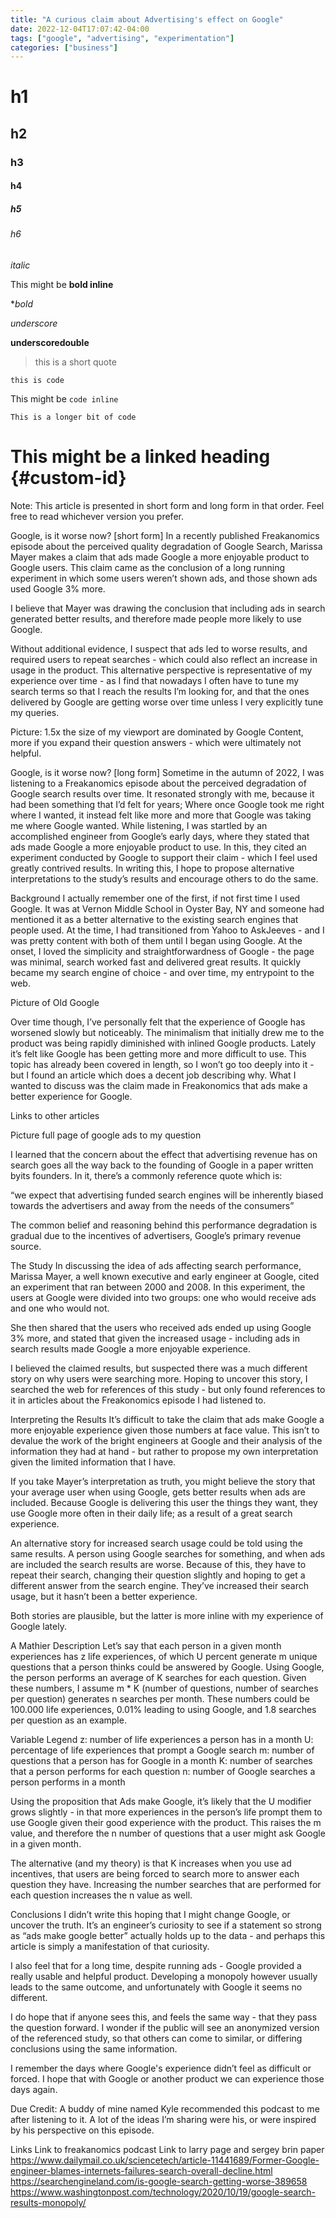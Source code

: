 ```yaml
---
title: "A curious claim about Advertising's effect on Google"
date: 2022-12-04T17:07:42-04:00
tags: ["google", "advertising", "experimentation"]
categories: ["business"]
---
```


# h1
## h2
### h3
#### h4
##### h5
###### h6


*italic*


This might be **bold inline**

**bold*


_underscore_


__underscoredouble__


> this is a short quote


`this is code`


This might be `code inline`


```
This is a longer bit of code
```

# This might be a linked heading {#custom-id}

Note: This article is presented in short form and long form in that order. Feel free to read whichever version you prefer.

Google, is it worse now? [short form]
In a recently published Freakanomics episode about the perceived quality degradation of Google Search, Marissa Mayer makes a claim that ads made Google a more enjoyable product to Google users. This claim came as the conclusion of a long running experiment in which some users weren’t shown ads, and those shown ads used Google 3% more.

I believe that Mayer was drawing the conclusion that including ads in search generated better results, and therefore made people more likely to use Google.

Without additional evidence, I suspect that ads led to worse results, and required users to repeat searches - which could also reflect an increase in usage in the product. This alternative perspective is representative of my experience over time - as I find that nowadays I often have to tune my search terms so that I reach the results I’m looking for, and that the ones delivered by Google are getting worse over time unless I very explicitly tune my queries.

Picture: 1.5x the size of my viewport are dominated by Google Content, more if you expand their question answers - which were ultimately not helpful.

Google, is it worse now? [long form]
Sometime in the autumn of 2022, I was listening to a Freakanomics episode about the perceived degradation of Google search results over time. It resonated strongly with me, because it had been something that I’d felt for years; Where once Google took me right where I wanted, it instead felt like more and more that Google was taking me where Google wanted. While listening, I was startled by an accomplished engineer from Google’s early days, where they stated that ads made Google a more enjoyable product to use. In this, they cited an experiment conducted by Google to support their claim - which I feel used greatly contrived results. In writing this, I hope to propose alternative interpretations to the study’s results and encourage others to do the same.

Background
I actually remember one of the first, if not first time I used Google. It was at Vernon Middle School in Oyster Bay, NY and someone had mentioned it as a better alternative to the existing search engines that people used. At the time, I had transitioned from Yahoo to AskJeeves - and I was pretty content with both of them until I began using Google. At the onset, I loved the simplicity and straightforwardness of Google - the page was minimal, search worked fast and delivered great results. It quickly became my search engine of choice - and over time, my entrypoint to the web.

Picture of Old Google

Over time though, I’ve personally felt that the experience of Google has worsened slowly but noticeably. The minimalism that initially drew me to the product was being rapidly diminished with inlined Google products. Lately it’s felt like Google has been getting more and more difficult to use. This topic has already been covered in length, so I won’t go too deeply into it - but I found an article which does a decent job describing why. What I wanted to discuss was the claim made in Freakonomics that ads make a better experience for Google.

Links to other articles

Picture full page of google ads to my question

I learned that the concern about the effect that advertising revenue has on search goes all the way back to the founding of Google in a paper written byits founders. In it, there’s a commonly reference quote which is:

“we expect that advertising funded search engines will be inherently biased towards the advertisers and away from the needs of the consumers”

The common belief and reasoning behind this performance degradation is gradual due to  the incentives of advertisers, Google’s primary revenue source.

The Study
In discussing the idea of ads affecting search performance, Marissa Mayer, a well known executive and early engineer at Google, cited an experiment that ran between 2000 and 2008. In this experiment, the users at Google were divided into two groups: one who would receive ads and one who would not.

She then shared that the users who received ads ended up using Google 3% more, and stated that given the increased usage - including ads in search results made Google a more enjoyable experience.

I believed the claimed results, but suspected there was a much different story on why users were searching more. Hoping to uncover this story, I searched the web for references of this study - but only found references to it in articles about the Freakonomics episode I had listened to.

Interpreting the Results
It’s difficult to take the claim that ads make Google a more enjoyable experience given those numbers at face value. This isn’t to devalue the work of the bright engineers at Google and their analysis of the information they had at hand - but rather to propose my own interpretation given the limited information that I have.

If you take Mayer’s interpretation as truth, you might believe the story that your average user when using Google, gets better results when ads are included. Because Google is delivering this user the things they want, they use Google more often in their daily life; as a result of a great search experience.

An alternative story for increased search usage could be told using the same results. A person using Google searches for something, and when ads are included the search results are worse. Because of this, they have to repeat their search, changing their question slightly and hoping to get a different answer from the search engine. They’ve increased their search usage, but it hasn’t been a better experience.

Both stories are plausible, but the latter is more inline with my experience of Google lately.

A Mathier Description
Let’s say that each person in a given month experiences has z life experiences, of which U percent generate m unique questions that a person thinks could be answered by Google. Using Google, the person performs an average of K searches for each question. Given these numbers, I assume m * K (number of questions, number of searches per question) generates n searches per month. These numbers could be 100.000 life experiences, 0.01% leading to using Google, and 1.8 searches per question as an example.

Variable Legend
z: number of life experiences a person has in a month
U: percentage of life experiences that prompt a Google search
m: number of questions that a person has for Google in a month
K: number of searches that a person performs for each question
n: number of Google searches a person performs in a month

Using the proposition that Ads make Google, it’s likely that the U modifier grows slightly - in that more experiences in the person’s life prompt them to use Google given their good experience with the product. This raises the m value, and therefore the n number of questions that a user might ask Google in a given month.

The alternative (and my theory) is that K increases when you use ad incentives, that users are being forced to search more to answer each question they have. Increasing the number searches that are performed for each question increases the n value as well.

Conclusions
I didn’t write this hoping that I might change Google, or uncover the truth. It’s an engineer’s curiosity to see if a statement so strong as “ads make google better” actually holds up to the data - and perhaps this article is simply a manifestation of that curiosity.

I also feel that for a long time, despite running ads - Google provided a really usable and helpful product. Developing a monopoly however usually leads to the same outcome, and unfortunately with Google it seems no different.

I do hope that if anyone sees this, and feels the same way - that they pass the question forward. I wonder if the public will see an anonymized version of the referenced study, so that others can come to similar, or differing conclusions using the same information.

I remember the days where Google's experience didn’t feel as difficult or forced. I hope that with Google or another product we can experience those days again.

Due Credit:
A buddy of mine named Kyle recommended this podcast to me after listening to it. A lot of the ideas I’m sharing were his, or were inspired by his perspective on this episode.

Links
Link to freakanomics podcast
Link to larry page and sergey brin paper
https://www.dailymail.co.uk/sciencetech/article-11441689/Former-Google-engineer-blames-internets-failures-search-overall-decline.html
https://searchengineland.com/is-google-search-getting-worse-389658
https://www.washingtonpost.com/technology/2020/10/19/google-search-results-monopoly/

